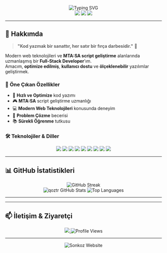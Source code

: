 <div align="center">
  <img src="https://readme-typing-svg.herokuapp.com?font=Fira+Code&weight=500&size=35&pause=1000&color=2E7BFF&center=true&vCenter=true&width=600&height=100&lines=Merhaba%2C+Ben+qoztr+%F0%9F%91%8B;Full+Stack+Developer;Script+Creator;MTA%3ASA+Specialist" alt="Typing SVG" />
</div>

<div align="center">
  <img src="https://img.shields.io/badge/Status-Active%20Developer-brightgreen?style=for-the-badge&logo=github&logoColor=white" />
  <img src="https://img.shields.io/badge/Experience-3%2B%20Years-blue?style=for-the-badge&logo=code&logoColor=white" />
  <img src="https://img.shields.io/badge/Location-T%C3%BCrkiye-red?style=for-the-badge&logo=location&logoColor=white" />
</div>

---

## 🎯 **Hakkımda**

> **"Kod yazmak bir sanattır, her satır bir fırça darbesidir."** 🎨

Modern web teknolojileri ve **MTA:SA script geliştirme** alanlarında uzmanlaşmış bir **Full-Stack Developer**'ım.  
Amacım, **optimize edilmiş**, **kullanıcı dostu** ve **ölçeklenebilir** yazılımlar geliştirmek.

### 🌟 **Öne Çıkan Özellikler**
- 🚀 **Hızlı ve Optimize** kod yazımı
- 🎮 **MTA:SA** script geliştirme uzmanlığı
- 💻 **Modern Web Teknolojileri** konusunda deneyim
- 🔧 **Problem Çözme** becerisi
- 📚 **Sürekli Öğrenme** tutkusu

### 🛠️ **Teknolojiler & Diller**
<div align="center">
  <img src="https://img.shields.io/badge/MySQL-4479A1?style=for-the-badge&logo=mysql&logoColor=white" />
  <img src="https://img.shields.io/badge/HTML5-E34F26?style=for-the-badge&logo=html5&logoColor=white" />
  <img src="https://img.shields.io/badge/CSS3-1572B6?style=for-the-badge&logo=css3&logoColor=white" />
  <img src="https://img.shields.io/badge/JavaScript-F7DF1E?style=for-the-badge&logo=javascript&logoColor=black" />
  <img src="https://img.shields.io/badge/TypeScript-007ACC?style=for-the-badge&logo=typescript&logoColor=white" />
  <img src="https://img.shields.io/badge/Next.js-000000?style=for-the-badge&logo=next.js&logoColor=white" />
  <img src="https://img.shields.io/badge/Node.js-43853D?style=for-the-badge&logo=node.js&logoColor=white" />
  <img src="https://img.shields.io/badge/Lua-2C2D72?style=for-the-badge&logo=lua&logoColor=white" />
  <img src="https://img.shields.io/badge/Python-3776AB?style=for-the-badge&logo=python&logoColor=white" />
</div>

---



## 📊 **GitHub İstatistikleri**
<div align="center">
  <img src="https://github-readme-streak-stats.herokuapp.com/?user=qoztr&theme=radical&hide_border=true&background=0D1117&stroke=2E7BFF&ring=2E7BFF&fire=FF6B6B&currStreakNum=FFFFFF&sideNums=FFFFFF&currStreakLabel=2E7BFF&sideLabels=2E7BFF&dates=FFFFFF" alt="GitHub Streak" />
</div>

<div align="center">
  <img src="https://github-readme-stats.vercel.app/api?username=qoztr&show_icons=true&theme=radical&hide_border=true&bg_color=0D1117&title_color=2E7BFF&icon_color=2E7BFF&text_color=FFFFFF" alt="qoztr GitHub Stats" />
  <img src="https://github-readme-stats.vercel.app/api/top-langs/?username=qoztr&layout=compact&theme=radical&hide_border=true&bg_color=0D1117&title_color=2E7BFF&text_color=FFFFFF" alt="Top Languages" />
</div>

---





---

## 📫 **İletişim & Ziyaretçi**

<div align="center">
  <a href="https://discord.com/invite/sagyDEfrJd">
    <img src="https://img.shields.io/badge/Discord-5865F2?style=for-the-badge&logo=discord&logoColor=white" />
  </a>
  <img src="https://komarev.com/ghpvc/?username=qoztr&color=2E7BFF&style=for-the-badge&label=Ziyaretçi" alt="Profile Views" />
</div>





---

<div align="center">
  <img src="https://readme-typing-svg.herokuapp.com?font=Fira+Code&weight=500&size=25&pause=1000&color=2E7BFF&center=true&vCenter=true&width=400&height=50&lines=www.sonkoz.com;www.sonkoz.com;www.sonkoz.com" alt="Sonkoz Website" />
</div>
